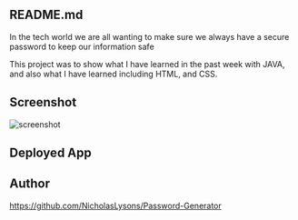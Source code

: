 ## README.md

In the tech world we are all wanting to make sure we always have a secure password to keep our information safe
    
This project was to show what I have learned in the past week with JAVA, and also what I have learned including HTML, and CSS.
## Screenshot

![screenshot]()

## Deployed App
## Author

https://github.com/NicholasLysons/Password-Generator


    
